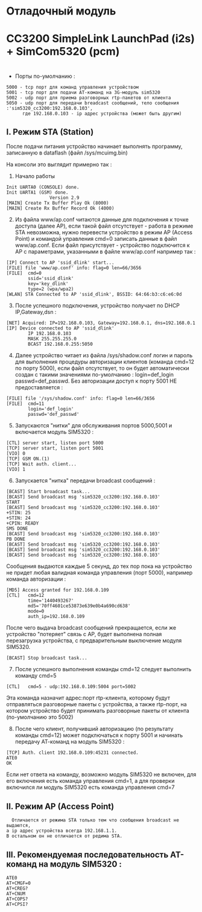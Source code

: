 #
#                  Отладочный модуль
#     CC3200 SimpleLink LaunchPad (i2s) + SimCom5320 (pcm)
#


*  Порты по-умолчанию :

```
5000 - tcp порт для команд управления устройством
5001 - tcp порт для подачи АТ-команд на 3G-модуль sim5320
5002 - udp порт для приема разговорных rtp-пакетов от клиента
5050 - udp порт для передачи breadcast сообщений, тело сообщения :'sim5320_cc3200:192.168.0.103',
      где 192.168.0.103 - ip адрес устройства (может быть другим)
```


## I.  Режим STA (Station)

  После подачи питания устройство начинает выполнять программу, записанную в dataflash (файл /sys/mcuimg.bin)

На консоли это выглядит примерно так :

1. Начало работы

```
Init UARTA0 (CONSOLE) done.
Init UARTA1 (GSM) done.
                Version 2.9
[MAIN] Create Tx Buffer Play Ok (8000)
[MAIN] Create Rx Buffer Record Ok (4000)
```

2. Из файла www/ap.conf читаются данные для подключения к точке доступа (далее AP),
  если такой файл отсутствует - работа в режиме STA невозможна, нужно перевести устройство
  в режим AP (Access Point) и командой управления cmd=0 записать данные в файл www/ap.conf.
  Если файл присутствует - устройство подключится к AP с параметрами, указанными в файле www/ap.conf
  например так :

```
[IP] Connect to AP 'ssid_dlink' start...
[FILE] file 'www/ap.conf' info: flag=0 len=66/3656
[FILE]  cmd=0
        ssid='ssid_dlink'
        key='key_dlink'
        type=2 (wpa/wpa2)
[WLAN] STA Connected to AP 'ssid_dlink', BSSID: 64:66:b3:c6:e6:0d
```

3. После успешного подключения, устройство получает по DHCP IP,Gateway,dsn :

```
[NET] Acquired: IP=192.168.0.103, Gateway=192.168.0.1, dns=192.168.0.1
[IP] Device connected to AP 'ssid_dlink'
        IP 192.168.0.103
        MASK 255.255.255.0
        BCAST 192.168.0.255:5050
```

4. Далее устройство читает из файла /sys/shadow.conf логин и пароль для выполнения процедуры
  авторизации клиентов (команда cmd=12 по порту 5000), если файл отсутствует, то он будет автоматически
  создан с такими значениями по-умолчанию : login=def_login passwd=def_passwd.
  Без авторизации доступ к порту 5001 НЕ предоставляется :

```
[FILE] file '/sys/shadow.conf' info: flag=0 len=66/3656
[FILE]  cmd=11
        login='def_login'
        passwd='def_passwd'
```

5. Запускаются "нитки" для обслуживания портов 5000,5001 и включается модуль SIM5320 :

```
[CTL] server start, listen port 5000
[TCP] server start, listen port 5001
[VIO] 0
[TCP] GSM ON.(1)
[TCP] Wait auth. client...
[VIO] 1
```

6. Запускается "нитка" передачи broadcast сообщений :

```
[BCAST] Start broadcast task...
[BCAST] Send broadcast msg 'sim5320_cc3200:192.168.0.103'
START
[BCAST] Send broadcast msg 'sim5320_cc3200:192.168.0.103'
+STIN: 25
+STIN: 24
+CPIN: READY
SMS DONE
[BCAST] Send broadcast msg 'sim5320_cc3200:192.168.0.103'
PB DONE
[BCAST] Send broadcast msg 'sim5320_cc3200:192.168.0.103'
[BCAST] Send broadcast msg 'sim5320_cc3200:192.168.0.103'
[BCAST] Send broadcast msg 'sim5320_cc3200:192.168.0.103'
```

  Сообщения выдаются каждые 5 секунд, до тех пор пока на устройство не придет
любая валидная команда управления (порт 5000), например команда авторизации :

```
[MD5] Access granted for 192.168.0.109
[CTL]   cmd=12
        time='1440493267'
        md5='70ff4601ce53873e639e0b4a690cd638'
        mode=0
        auth_ip=192.168.0.109
```

  После чего выдача broadcast сообщений прекращается, если же устройство "потеряет"
связь с AP, будет выполнена полная перезагрузка устройства, с предварительным выключение
модуля SIM5320.

```
[BCAST] Stop broadcast task...
```

7. После успешного выполнения команды cmd=12 следует выполнить команду cmd=5

```
[CTL]   cmd=5 - udp:192.168.0.109:5004 port=5002
```

  Эта команда назначит адрес:порт rtp-клиента, которому будут отправляться разговорные пакеты с устройства,
а также rtp-порт, на котором устройство будет принимать разговорные пакеты от клиента (по-умолчанию это 5002)

8. После чего клиент, получивший авторизацию (по результату команды cmd=12) может подключаться
  к порту 5001 и начинать передачу АТ-команд на модуль SIM5320 :

```
[TCP] Auth. client 192.168.0.109:45231 connected.
ATE0
OK
```

Если нет ответа на команду, возможно модуль SIM5320 не включен, для его включения есть команда
управления cmd=1, а для проверки включился ли модуль SIM5320 есть команда управления cmd=7


## II.  Режим AP (Access Point)

```
  Отличается от режима STA только тем что сообщения broadcast не выдаются,
а ip адрес устройства всегда 192.168.1.1.
В остальном он не отличается от редима STA.
```

## III.  Рекомендуемая последовательность АТ-команд на модуль SIM5320 :

```
ATE0
AT+CMGF=0
AT+CREG?
AT+CNUM
AT+COPS?
AT+CPSI?
```

